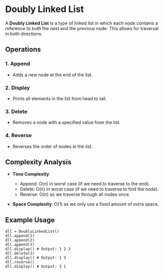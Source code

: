 # Doubly Linked List

A **Doubly Linked List** is a type of linked list in which each node contains a reference to both the next and the previous node. This allows for traversal in both directions.

## Operations

### 1. Append
- Adds a new node at the end of the list.

### 2. Display
- Prints all elements in the list from head to tail.

### 3. Delete
- Removes a node with a specified value from the list.

### 4. Reverse
- Reverses the order of nodes in the list.

## Complexity Analysis

- **Time Complexity**:
  - Append: O(n) in worst case (if we need to traverse to the end).
  - Delete: O(n) in worst case (if we need to traverse to find the node).
  - Reverse: O(n) as we traverse through all nodes once.
  
- **Space Complexity**: O(1) as we only use a fixed amount of extra space.

## Example Usage

```
dll = DoublyLinkedList()
dll.append(1)
dll.append(2)
dll.append(3)
dll.display() # Output: 1 2 3
dll.delete(2)
dll.display() # Output: 1 3
dll.reverse()
dll.display() # Output: 3 1
```
